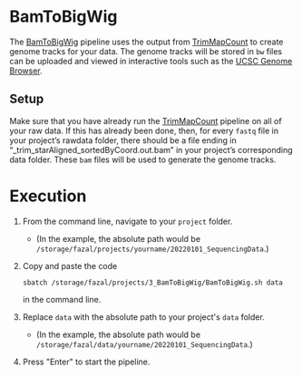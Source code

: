 # BamToBigWig
The [BamToBigWig](https://fazallabbcm.github.io/FazalLabPipelines/BamToBigWig) pipeline uses the 
output from [TrimMapCount](https://fazallabbcm.github.io/FazalLabPipelines/TrimMapCount) to create 
genome tracks for your data. The genome tracks will be stored in `bw` files can be uploaded and 
viewed in interactive tools such as the [UCSC Genome Browser](https://genome.ucsc.edu/).



## Setup

Make sure that you have already run the 
[TrimMapCount](https://fazallabbcm.github.io/FazalLabPipelines/TrimMapCount) pipeline on all of your 
raw data. If this has already been done, then, for every `fastq` file in your project’s rawdata 
folder, there should be a file ending in “_trim_starAligned_sortedByCoord.out.bam” in your project’s 
corresponding data folder. These `bam` files will be used to generate the genome tracks.



# Execution

1. From the command line, navigate to your `project` folder.
   - (In the example, the absolute path would be `/storage/fazal/projects/yourname/20220101_SequencingData`.)

2. Copy and paste the code
   ```
   sbatch /storage/fazal/projects/3_BamToBigWig/BamToBigWig.sh data
   ```
   in the command line.

3. Replace `data` with the absolute path to your project's `data` folder.
   - (In the example, the absolute path would be `/storage/fazal/data/yourname/20220101_SequencingData`.)

4. Press "Enter" to start the pipeline.
